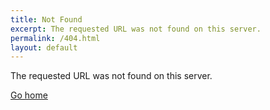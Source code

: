 ```yaml
---
title: Not Found
excerpt: The requested URL was not found on this server.
permalink: /404.html
layout: default
---
```


The requested URL was not found on this server.

[Go home](/)
